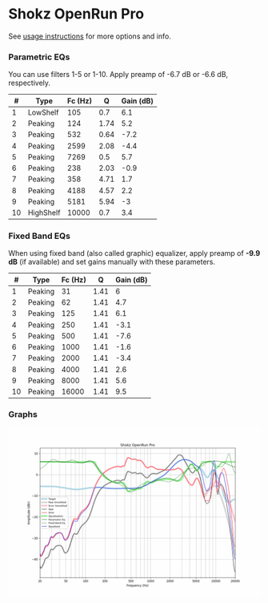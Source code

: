 # Shokz OpenRun Pro
See [usage instructions](https://github.com/jaakkopasanen/AutoEq#usage) for more options and info.

### Parametric EQs
You can use filters 1-5 or 1-10. Apply preamp of -6.7 dB or -6.6 dB, respectively.

|   # | Type      |   Fc (Hz) |    Q |   Gain (dB) |
|-----|-----------|-----------|------|-------------|
|   1 | LowShelf  |       105 | 0.7  |         6.1 |
|   2 | Peaking   |       124 | 1.74 |         5.2 |
|   3 | Peaking   |       532 | 0.64 |        -7.2 |
|   4 | Peaking   |      2599 | 2.08 |        -4.4 |
|   5 | Peaking   |      7269 | 0.5  |         5.7 |
|   6 | Peaking   |       238 | 2.03 |        -0.9 |
|   7 | Peaking   |       358 | 4.71 |         1.7 |
|   8 | Peaking   |      4188 | 4.57 |         2.2 |
|   9 | Peaking   |      5181 | 5.94 |        -3   |
|  10 | HighShelf |     10000 | 0.7  |         3.4 |

### Fixed Band EQs
When using fixed band (also called graphic) equalizer, apply preamp of **-9.9 dB** (if available) and set gains manually with these parameters.

|   # | Type    |   Fc (Hz) |    Q |   Gain (dB) |
|-----|---------|-----------|------|-------------|
|   1 | Peaking |        31 | 1.41 |         6   |
|   2 | Peaking |        62 | 1.41 |         4.7 |
|   3 | Peaking |       125 | 1.41 |         6.1 |
|   4 | Peaking |       250 | 1.41 |        -3.1 |
|   5 | Peaking |       500 | 1.41 |        -7.6 |
|   6 | Peaking |      1000 | 1.41 |        -1.6 |
|   7 | Peaking |      2000 | 1.41 |        -3.4 |
|   8 | Peaking |      4000 | 1.41 |         2.6 |
|   9 | Peaking |      8000 | 1.41 |         5.6 |
|  10 | Peaking |     16000 | 1.41 |         9.5 |

### Graphs
![](./Shokz%20OpenRun%20Pro.png)
